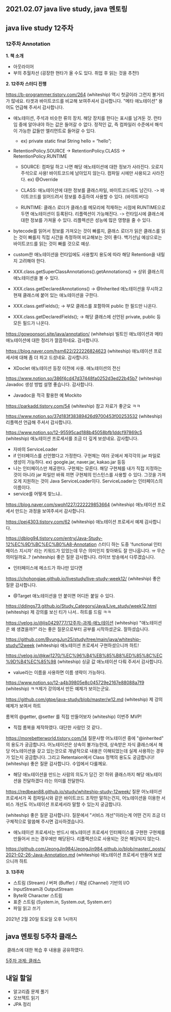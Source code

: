 ## 2021.02.07 java live study, java 멘토링

## java live study 12주차
### 12주차 Annotation

**1. 책 소개**
 - 아웃라이어
 - 부의 추월차선 (굉장한 현타가 올 수도 있다. 취업 후 읽는 것을 추천!)

**2. 12주차 스터디 진행**

https://b-programmer.tistory.com/264
(whiteship) 역시 첫글이라 그런지 볼거리가 많네요. 타겟과 바이트코드를 비교해 보여주셔서 감사합니다. "메타 애노테이션" 용어도 언급해 주셔서 감사합니다.

 - 애노테이션, 주석과 비슷한 류의 장치. 해당 장치를 한다는 표시를 남겨둔 것. 런타임 중에 알아내야 하는 값은 들어갈 수 없다. 정적인 값, 즉 컴파일러 수준에서 해석이 가능한 값들만 엘리먼트로 들어갈 수 있다.

    - ex) private static final String hello = “hello”;

 - RetentionPolicy.SOURCE -> RetentionPolicy.CLASS -> RetentionPolicy.RUNTIME

    - SOURCE: 컴파일 하고 나면 해당 애노테이션에 대한 정보가 사라진다. 오로지 주석으로 사용! 바이트코드에 남아있지 않는다. 컴파일 시에만 사용되고 사라진다. ex) @Override

    - CLASS: 애노테이션에 대한 정보를 클래스파일, 바이트코드에도 남긴다. -> 바이트코드를 읽어드려서 정보를 추출하여 사용할 수 있다. (바이트버디)

    - RUNTIME: 클래스 로더가 클래스를 메모리에 적재하는 시점에 RUNTIME으로 두면 애노테이션이 등록된다. 리플렉션이 가능해진다. -> 런타임시에 클래스에 대한 정보를 가져올 수 있다. 리플렉션은 성능에 많은 영향을 줄 수 있다.

- bytecode를 읽어서 정보를 가져오는 것이 빠를지, 클래스 로더가 읽은 클래스를 읽는 것이 빠를지 직접 시간을 측정하여 비교해보는 것이 좋다. 백기선님 예상으로는 바이트코드를 읽는 것이 빠를 것으로 예상.

- custom한 애노테이션을 런타임에도 사용할지 용도에 따라 해당 Retention을 내릴지 고려해야 한다.

- XXX.class.getSuperClassAnnotations().getAnnotations() -> 상위 클래스의 애노테이션을 볼 수 있다.
- XXX.class.getDeclaredAnnotations() -> @Inherited 애노테이션을 무시하고 현재 클래스에 붙어 있는 애노테이션을 구한다.

- XXX.class.getFields(); -> 부모 클래스를 포함하여 public 한 필드만 나온다.
- XXX.class.getDeclaredFields(); -> 해당 클래스에 선언된 private, public 등 모든 필드가 나온다.

https://gowoonsori.site/java/annotation/
(whitehsip) 빌트인 애노테이션과 메타 애노테이션에 대한 정리가 깔끔하네요. 감사합니다.

https://blog.naver.com/hsm622/222226824623
(whiteship) 애노테이션 프로세서에 대해 좀 더 파고 드셨네요. 감사합니다.

 - XDoclet 애노테이션 등장 이전에 사용. 애노테이션의 전신

https://www.notion.so/386f4cd47d37448fa0252d3ed22b45b7
(whiteship) Javadoc 생성 방법 설명 좋습니다. 감사합니다.

 - Javadoc을 적극 활용한 예 Mockito

https://parkadd.tistory.com/54
(whiteship) 참고 자료가 좋군요 ㅋㅋ

https://www.notion.so/37d183f38389426d9700453f00253532
(whiteship) 리플렉션 언급해 주셔서 감사합니다.

https://www.notion.so/12-95595cad188b45058bfb1ddcf97869c5
(whiteship) 애노테이션 프로세서를 조금 더 깊게 보셨네요. 감사합니다.

 - 자바의 ServiceLoader
- if 인터페이스를 선언했다고 가정한다. 구현체는 여러 곳에서 제각각의 jar 파일로 생성이 가능하다. ex) google.jar, naver.jar, kakao.jar 등등
- 나는 인터페이스만 제공한다. 구현체는 모른다. 해당 구현체를 내가 직접 지정하는 것이 아니라 jar 파일만 바꿔 끼면 구현체의 인스턴스를 사용할 수 있다. 그것을 가져오게 지원하는 것이 Java ServiceLoader이다. ServiceLoader는 인터페이스의 이름이다.
- service를 어떻게 찾느냐.. 

https://blog.naver.com/swoh1227/222229853664
(whiteship) 애노테이션 프로세서 만드는 과정을 보여주셔서 감사합니다.

https://pej4303.tistory.com/62
(whiteship) 애노테이션 프로세서 예제 감사합니다.

https://dblog94.tistory.com/entry/Java-Study-12%EC%9D%BC%EC%B0%A8-Annotation
스터디 하는 도중 'functional 인터페이스 지시자' 라는 키워드가 있었는데 무슨 의미인지 찾아봐도 잘 안나옵니다. ㅠ
무슨 의미일까요..?
(whiteship) 좋은 질문 감사합니다. 라이브 방송에서 다루겠습니다.

 - 인터페이스에 메소드가 하나만 있다면

https://chohongjae.github.io/livestudy/live-study-week12/
(whiteship) 좋은 질문 감사합니다.

 - @Target 애노테이션을 안 붙이면 어디든 붙일 수 있다.

https://ddings73.github.io/Study_Category/Java/Live_study/week12.html
(whiteship) 제 강의를 보신 티가 나서.. 하트를 드림 ㅋㅋ

https://velog.io/@ljs0429777/12주차-과제-애노테이션
(whiteship) "애노테이션은 왜 생겼을까?" 라는 좋은 질문으로부터 공부를 시작하셨군요. 잘하셨습니다.

https://github.com/ByungJun25/study/tree/main/java/whiteship-study/12week
(whiteship) 애노테이션 프로세서 구현하셨으니까 하트!

https://velog.io/@kwj1270/%EC%96%B4%EB%85%B8%ED%85%8C%EC%9D%B4%EC%85%98
(whiteship) 싱글 값 애노테이션 다뤄 주셔서 감사합니다.

 - value라는 이름을 사용하면 이름 생략이 가능하다.

https://www.notion.so/12-a4b39805e8c045729e2167e88088a7f9
(whiteship) ㅋㅋ제가 강의에서 만든 예제가 보이는군요.

https://github.com/gtpe/java-study/blob/master/w12.md
(whiteship) 제 강의 예제가 보여서 하트


롬복의 @getter, @setter 를 직접 만들어보자
(whiteship) 이번주 MVP!

 - 직접 롬복을 제작하였다. 대단한 사람인 것 같다..

https://morebetterworld.tistory.com/14
질문사항
어노테이션 중에 "@inherited" 의 용도가 궁금합니다. 어노테이션은 상속이 불가능한데, 상속받은 자식 클래스에서 해당 어노테이션을 갖고 있는것으로 개념적으로 내용은 이해되었는데 실제 사용하는 경우가 있는지 궁금합니다. 그리고 Retentaion에서 Class 정책의 용도도 궁금합니다!
(whiteship) 좋은 질문 감사합니다. 수업에서 다룰께요.

 - 해당 애노테이션을 만드는 사람의 의도가 담긴 것! 하위 클래스까지 해당 애노테이션을 전달하겠다 라는 의미를 전달한다.

https://redbean88.github.io/study/whiteship-study-12week/
질문
어노테이션 프로세서가 꼭 컴파일시와 같은 바이트코드 조작만 말하는건지, 어노테이션을 이용한 서비스 개선도 어노테이션 프로세서라 말할 수 있는지 궁금합니다.

(whiteship) 좋은 질문 감사합니다. 질문에서 "서비스 개선"이라는게 어떤 건지 조금 더 구체적으로 말씀해 주시면 감사하겠습니다.

 - 애노테이션 프로세서는 반드시 애노테이션 프로세서 인터페이스를 구현한 구현체를 만들어서 쓰는 경우에만 해당된다. 리플렉션으로 사용되는 것은 해당되지 않는다.

https://github.com/JeongJin984/JeongJin984.github.io/blob/master/_posts/2021-02-26-Java-Annotation.md
(whiteship) 애노테이션 프로세서 만들어 보셨으니까 하트

**3. 13주차**

- 스트림 (Stream) / 버퍼 (Buffer) / 채널 (Channel) 기반의 I/O
- InputStream과 OutputStream
- Byte와 Character 스트림
- 표준 스트림 (System.in, System.out, System.err)
- 파일 읽고 쓰기

2021년 2월 20일 토요일 오후 1시까지


## java 멘토링 5주차 클래스

&nbsp;클래스에 대한 복습 후 내용을 공유하였다.

[5주차 과제: 클래스](https://hyeonic.tistory.com/12)

## 내일 할일
 - 알고리즘 문제 풀기
 - 오브젝트 읽기
 - JPA 정리